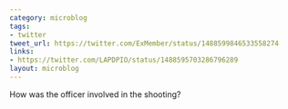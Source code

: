 ```yaml
---
category: microblog
tags:
- twitter
tweet_url: https://twitter.com/ExMember/status/1488599846533558274
links:
- https://twitter.com/LAPDPIO/status/1488595703286796289
layout: microblog
---
```

How was the officer involved in the shooting?
